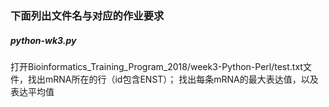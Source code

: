 ### 下面列出文件名与对应的作业要求

##### python-wk3.py
打开Bioinformatics_Training_Program_2018/week3-Python-Perl/test.txt文件，找出mRNA所在的行（id包含ENST）；
找出每条mRNA的最大表达值，以及表达平均值
